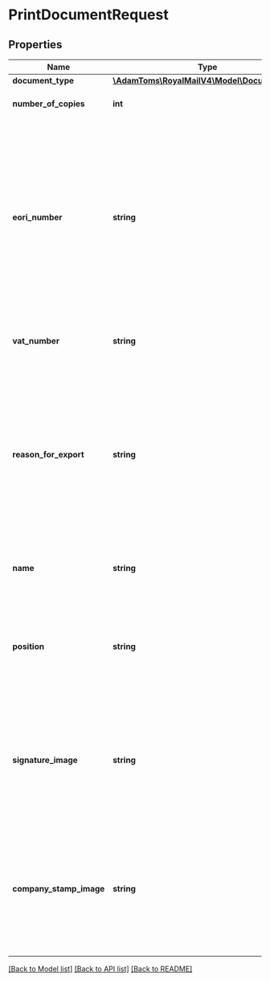 # PrintDocumentRequest

## Properties
Name | Type | Description | Notes
------------ | ------------- | ------------- | -------------
**document_type** | [**\AdamToms\RoyalMailV4\Model\DocumentType**](DocumentType.md) |  | [optional] 
**number_of_copies** | **int** | Number of Copies | [optional] [default to 1]
**eori_number** | **string** | EORI Number &lt;br /&gt;Shipper/Receiver&#x27;s EORI number starts with the ISO Alpha-2 Country Code followed by a maximum 15 characters. For Northern Ireland starts with XI &lt;br /&gt;Overrides the shipper&#x27;s EORI number on the shipment if provided. &lt;br /&gt;If both an EORI and VAT number exist, then only the EORI Number is printed on the CN23. | [optional] 
**vat_number** | **string** | VAT Number &lt;br /&gt;Overrides the shipper&#x27;s VAT number on the shipment if provided. | [optional] 
**reason_for_export** | **string** | Reason for Export &lt;br /&gt;Overrides the shipment&#x27;s Reason for Export if provided. &lt;br /&gt;If the carrier is UPU affiliated, then the allowed Reason for Exports are: &lt;br /&gt;**Gift** &lt;br /&gt;**Commercial Sample** &lt;br /&gt;**Documents** &lt;br /&gt;**Sale of Goods** &lt;br /&gt;**Return of Goods** &lt;br /&gt;**Mixed Content** &lt;br /&gt;**Other** | [optional] 
**name** | **string** | Shipper&#x27;s Name &lt;br /&gt;Override the shipment&#x27;s shipper&#x27;s company/contact name if provided. | [optional] 
**position** | **string** | Position &lt;br /&gt;The shipper&#x27;s job title in the sender&#x27;s company. &lt;br /&gt;*Note: The field can only be used with the proforma and commercial invoice. It will be ignored for CN23s.* | [optional] 
**signature_image** | **string** | Signature Image &lt;br /&gt;Base 64 encoded PNG or JPEG. Maximum image size supported is 240 x 34 pixels. &lt;br /&gt;*Note: The field can only be used with the proforma and commercial invoice. It will be ignored for CN23s.* | [optional] 
**company_stamp_image** | **string** | Company Stamp Image &lt;br /&gt;Base 64 encoded PNG or JPEG. Maximum image size supported is 600 x 66 pixels. &lt;br /&gt;*Note: The field can only be used with the proforma and commercial invoice. It will be ignored for CN23s.* | [optional] 

[[Back to Model list]](../../README.md#documentation-for-models) [[Back to API list]](../../README.md#documentation-for-api-endpoints) [[Back to README]](../../README.md)

